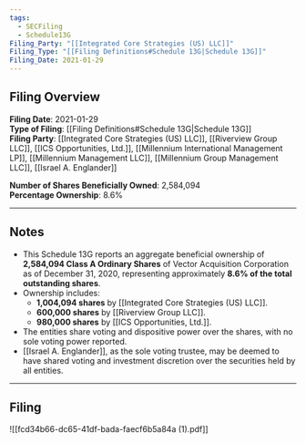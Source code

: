```yaml
---
tags:
  - SECFiling
  - Schedule13G
Filing_Party: "[[Integrated Core Strategies (US) LLC]]"
Filing_Type: "[[Filing Definitions#Schedule 13G|Schedule 13G]]"
Filing_Date: 2021-01-29
---
```


## Filing Overview

**Filing Date**: 2021-01-29  
**Type of Filing**: [[Filing Definitions#Schedule 13G|Schedule 13G]]  
**Filing Party**: [[Integrated Core Strategies (US) LLC]], [[Riverview Group LLC]], [[ICS Opportunities, Ltd.]], [[Millennium International Management LP]], [[Millennium Management LLC]], [[Millennium Group Management LLC]], [[Israel A. Englander]]  

**Number of Shares Beneficially Owned**: 2,584,094  
**Percentage Ownership**: 8.6%  

---

## Notes

- This Schedule 13G reports an aggregate beneficial ownership of **2,584,094 Class A Ordinary Shares** of Vector Acquisition Corporation as of December 31, 2020, representing approximately **8.6% of the total outstanding shares**.
- Ownership includes:
  - **1,004,094 shares** by [[Integrated Core Strategies (US) LLC]].
  - **600,000 shares** by [[Riverview Group LLC]].
  - **980,000 shares** by [[ICS Opportunities, Ltd.]].
- The entities share voting and dispositive power over the shares, with no sole voting power reported.  
- [[Israel A. Englander]], as the sole voting trustee, may be deemed to have shared voting and investment discretion over the securities held by all entities.

---

## Filing

![[fcd34b66-dc65-41df-bada-faecf6b5a84a (1).pdf]]
